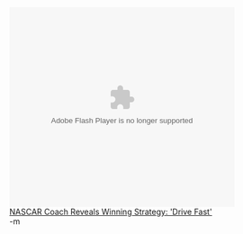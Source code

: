 <embed src="http://www.theonion.com/content/themes/common/assets/videoplayer/flvplayer.swf" type="application/x-shockwave-flash" allowScriptAccess="always" wmode="transparent" width="400" height="355" flashvars="file=http://www.theonion.com/content/xml/64433/video&autostart=false&image=http://www.theonion.com/content/files/images/NASCAR_0.jpg&bufferlength=3&embedded=true&title=NASCAR%20Coach%20Reveals%20Winning%20Strategy%3A%20%27Drive%20Fast%27"></embed><br/><a href="http://www.theonion.com/content/video/nascar_coach_reveals_winning?utm_source=embedded_video">NASCAR Coach Reveals Winning Strategy: 'Drive Fast'</a><br/>
-m